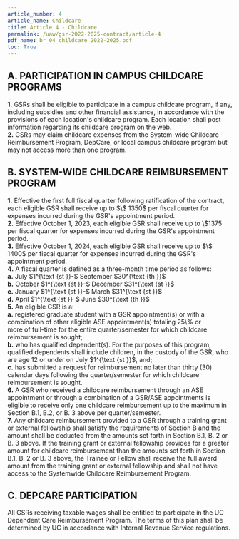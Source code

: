 ```yaml
---
article_number: 4
article_name: Childcare 
title: Article 4 - Childcare 
permalink: /uaw/gsr-2022-2025-contract/article-4
pdf_name: br_04_childcare_2022-2025.pdf
toc: True
---
```



## A.  PARTICIPATION IN CAMPUS CHILDCARE PROGRAMS

<div class="lvl2"><b>1.</b> GSRs shall be eligible to participate in a campus childcare program, if any, including subsidies and other financial assistance, in accordance with the provisions of each location's childcare program. Each location shall post information regarding its childcare program on the web.</div>
<div class="lvl2"><b>2.</b> GSRs may claim childcare expenses from the System-wide Childcare Reimbursement Program, DepCare, or local campus childcare program but may not access more than one program.</div>

## B.  SYSTEM-WIDE CHILDCARE REIMBURSEMENT PROGRAM

<div class="lvl2"><b>1.</b> Effective the first full fiscal quarter following ratification of the contract, each eligible GSR shall receive up to $\$ 1350$ per fiscal quarter for expenses incurred during the GSR's appointment period.</div>
<div class="lvl2"><b>2.</b> Effective October 1, 2023, each eligible GSR shall receive up to \$1375 per fiscal quarter for expenses incurred during the GSR's appointment period.</div>
<div class="lvl2"><b>3.</b> Effective October 1, 2024, each eligible GSR shall receive up to $\$ 1400$ per fiscal quarter for expenses incurred during the GSR's appointment period.</div>
<div class="lvl2"><b>4.</b> A fiscal quarter is defined as a three-month time period as follows:</div>
<div class="lvl3"><b>a.</b> 
 July $1^{\text {st }}-$ September $30^{\text {th }}$</div>
<div class="lvl3"><b>b.</b> 
 October $1^{\text {st }}-$ December $31^{\text {st }}$</div>
<div class="lvl3"><b>c.</b> 
 January $1^{\text {st }}-$ March $31^{\text {st }}$</div>
<div class="lvl3"><b>d.</b> 
 April $1^{\text {st }}-$ June $30^{\text {th }}$</div>
<div class="lvl2"><b>5.</b> An eligible GSR is a:</div>
<div class="lvl3"><b>a.</b> 
 registered graduate student with a GSR appointment(s) or with a combination of other eligible ASE appointment(s) totaling 25\% or</div>
more of full-time for the entire quarter/semester for which childcare reimbursement is sought;
<div class="lvl3"><b>b.</b> 
 who has qualified dependent(s). For the purposes of this program, qualified dependents shall include children, in the custody of the GSR, who are age 12 or under on July $1^{\text {st }}$, and;</div>
<div class="lvl3"><b>c.</b> 
 has submitted a request for reimbursement no later than thirty (30) calendar days following the quarter/semester for which childcare reimbursement is sought.</div>
<div class="lvl2"><b>6.</b> A GSR who received a childcare reimbursement through an ASE appointment or through a combination of a GSR/ASE appointments is eligible to receive only one childcare reimbursement up to the maximum in Section B.1, B.2, or B. 3 above per quarter/semester.</div>
<div class="lvl2"><b>7.</b> Any childcare reimbursement provided to a GSR through a training grant or external fellowship shall satisfy the requirements of Section B and the amount shall be deducted from the amounts set forth in Section B.1, B. 2 or B. 3 above. If the training grant or external fellowship provides for a greater amount for childcare reimbursement than the amounts set forth in Section B.1, B. 2 or B. 3 above, the Trainee or Fellow shall receive the full award amount from the training grant or external fellowship and shall not have access to the Systemwide Childcare Reimbursement Program.</div>

## C.  DEPCARE PARTICIPATION

All GSRs receiving taxable wages shall be entitled to participate in the UC Dependent Care Reimbursement Program. The terms of this plan shall be determined by UC in accordance with Internal Revenue Service regulations.

